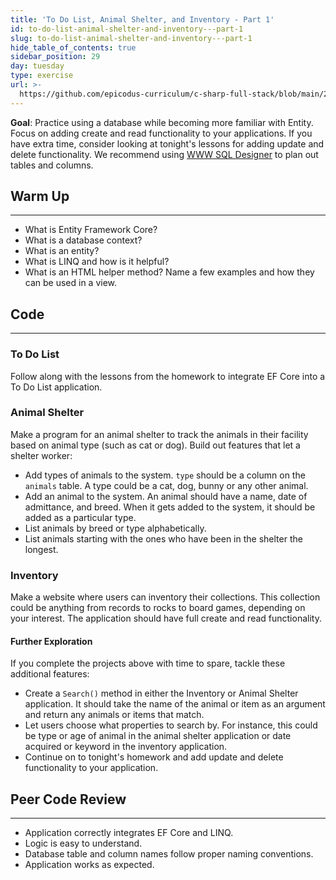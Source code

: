 ```yaml
---
title: 'To Do List, Animal Shelter, and Inventory - Part 1'
id: to-do-list-animal-shelter-and-inventory---part-1
slug: to-do-list-animal-shelter-and-inventory---part-1
hide_table_of_contents: true
sidebar_position: 29
day: tuesday
type: exercise
url: >-
  https://github.com/epicodus-curriculum/c-sharp-full-stack/blob/main/2a_classwork_to_do_list_animal_shelter_and_inventory.md
---
```


**Goal**: Practice using a database while becoming more familiar with Entity. Focus on adding create and read functionality to your applications. If you have extra time, consider looking at tonight's lessons for adding update and delete functionality. We recommend using [WWW SQL Designer](http://ondras.zarovi.cz/sql/demo/) to plan out tables and columns.

## Warm Up
---

* What is Entity Framework Core?
* What is a database context?
* What is an entity?
* What is LINQ and how is it helpful?
* What is an HTML helper method? Name a few examples and how they can be used in a view.

## Code
---

### To Do List

Follow along with the lessons from the homework to integrate EF Core into a To Do List application.

### Animal Shelter

Make a program for an animal shelter to track the animals in their facility based on animal type (such as cat or dog). Build out features that let a shelter worker:

* Add types of animals to the system. `type` should be a column on the `animals` table. A type could be a cat, dog, bunny or any other animal.
* Add an animal to the system. An animal should have a name, date of admittance, and breed. When it gets added to the system, it should be added as a particular type.
* List animals by breed or type alphabetically.
* List animals starting with the ones who have been in the shelter the longest.

### Inventory

Make a website where users can inventory their collections. This collection could be anything from records to rocks to board games, depending on your interest. The application should have full create and read functionality.

#### Further Exploration

If you complete the projects above with time to spare, tackle these additional features:

* Create a `Search()` method in either the Inventory or Animal Shelter application. It should take the name of the animal or item as an argument and return any animals or items that match.
* Let users choose what properties to search by. For instance, this could be type or age of animal in the animal shelter application or date acquired or keyword in the inventory application.
* Continue on to tonight's homework and add update and delete functionality to your application.

## Peer Code Review
---

* Application correctly integrates EF Core and LINQ.
* Logic is easy to understand.
* Database table and column names follow proper naming conventions.
* Application works as expected.
